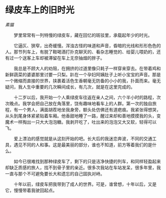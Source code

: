 # 绿皮车上的旧时光

*素猫*

　　梦里常常有一列特慢的绿皮车，藏在回忆的斑驳里，承载起年少的时光。

　　它逼仄、狭窄，出奇缓慢。浑浊古怪的味道和声音，昏暗的光线和形形色色的人。那节列车上，有脱了鞋喝酒打扑克聊天的、看杂志睡觉的、给婴儿喂奶的，还有过一个送客上车却被滞留在车上无奈抽烟的胖子。

　　我总是不顾大人的劝阻，在拥挤的过道里像只耗子一样穿来穿去。在带着鸡和新鲜蔬菜的婆婆那里讨要一只梨。趴在一个孕妇阿姨肚子上听小宝宝的声音。那是一个微缩而直接的世界，挟裹着活色生香朝毫无防备的小小的我，扑面而来。毫无疑问，我人生中重要的几次瞬间成长，有几次，就是在这里完成的。

　　十二岁以后，我开始一个人乘绿皮车往返在亲人之间，六个半小时的路程，次次晚点。我学会把自己放在角落里，饶有趣味地看车上的人群。第一次的独自旅程，有一个男人，满面胡茬地坐我身旁，额头处仿佛还有道疤痕。我紧张得想哭，从头到尾身体紧紧贴着车厢。他香甜地睡了一路，醒过来却和善地摸摸我的头，变魔术一样掏出一只大大泡泡糖。我剥开吃了，吐出来的泡泡又大又软，轻得可以飞。

　　爱上漂泊的感觉就是从这刻开始的吧。长大后的我迷恋奔波，不同的交通工具，遇见不同的人和事。这是最美丽的部分，谁也不知道，前方等着我们的是什么。

　　如今已很难找到那种绿皮车了，剩下的只是洁净快捷的列车，和同样轻盈起来却缺乏质感的旅人，找不到骨子里的亲近。很多次我站在车站发呆，很多年里，我一直与那个不可避免要长大和遗忘的自己固执对峙。

　　十年以前，绿皮车把我带到了成人的世界。可是，谁曾想，十年以后，又是它，慢慢带着我驶回起点。